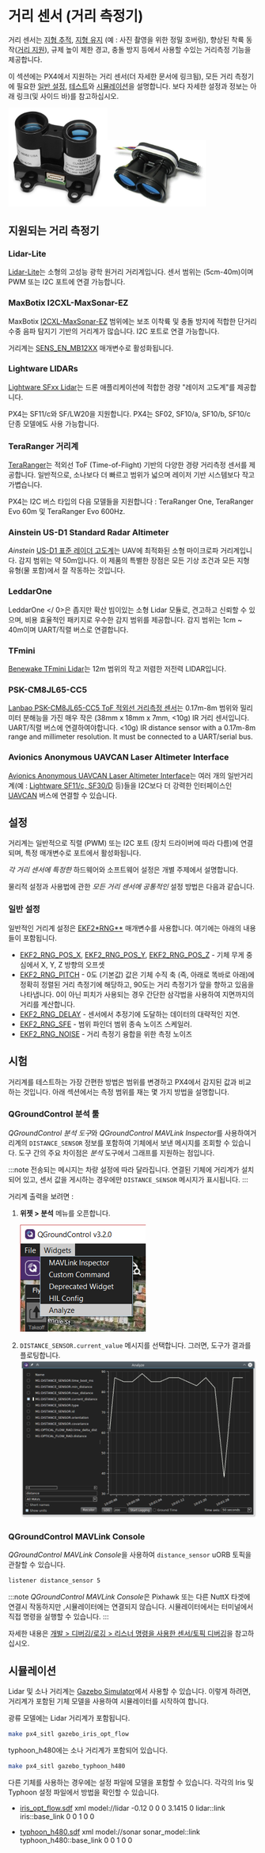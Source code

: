 # 거리 센서 (거리 측정기)

거리 센서는 [지형 추적](../flying/terrain_following_holding.md#terrain_following), [지형 유지](../flying/terrain_following_holding.md#terrain_hold) (예 : 사진 촬영을 위한 정밀 호버링), 향상된 착륙 동작([거리 지원](../flying/terrain_following_holding.md#range_aid)), 규제 높이 제한 경고, 충돌 방지 등에서 사용할 수있는 거리측정 기능을 제공합니다.

이 섹션에는 PX4에서 지원하는 거리 센서(더 자세한 문서에 링크됨), 모든 거리 측정기에 필요한 [일반 설정](#configuration), [테스트](#testing)와 [시뮬레이션](#simulation)을 설명합니다. 보다 자세한 설정과 정보는 아래 링크(및 사이드 바)를 참고하십시오.

<img src="../../assets/hardware/sensors/lidar_lite/lidar_lite_v3.jpg" alt="Lidar Lite V3" width="200px" /><img src="../../assets/hardware/sensors/lidar_lightware/sf11c_120_m.jpg" alt="LightWare SF11/C Lidar" width="200px" />

## 지원되는 거리 측정기

### Lidar-Lite

[Lidar-Lite](../sensor/lidar_lite.md)는 소형의 고성능 광학 원거리 거리계입니다. 센서 범위는 (5cm-40m)이며 PWM 또는 I2C 포트에 연결 가능합니다.

### MaxBotix I2CXL-MaxSonar-EZ

MaxBotix [I2CXL-MaxSonar-EZ](https://www.maxbotix.com/product-category/i2cxl-maxsonar-ez-products) 범위에는 보조 이착륙 및 충돌 방지에 적합한 단거리 수중 음파 탐지기 기반의 거리계가 많습니다. I2C 포트로 연결 가능합니다.

거리계는 [SENS_EN_MB12XX](../advanced_config/parameter_reference.md#SENS_EN_MB12XX) 매개변수로 활성화됩니다.

### Lightware LIDARs

[Lightware SFxx Lidar](../sensor/sfxx_lidar.md)는 드론 애플리케이션에 적합한 경량 "레이저 고도계"를 제공합니다.

PX4는 SF11/c와 SF/LW20을 지원합니다. PX4는 SF02, SF10/a, SF10/b, SF10/c 단종 모델에도 사용 가능합니다.

### TeraRanger 거리계

[TeraRanger](../sensor/teraranger.md)는 적외선 ToF (Time-of-Flight) 기반의 다양한 경량 거리측정 센서를 제공합니다. 일반적으로, 소나보다 더 빠르고 범위가 넓으며 레이저 기반 시스템보다 작고 가볍습니다.

PX4는 I2C 버스 타입의 다음 모델들을 지원합니다 : TeraRanger One, TeraRanger Evo 60m 및 TeraRanger Evo 600Hz.

### Ainstein US-D1 Standard Radar Altimeter

*Ainstein* [US-D1 표준 레이더 고도계](../sensor/ulanding_radar.md)는 UAV에 최적화된 소형 마이크로파 거리계입니다. 감지 범위는 약 50m입니다. 이 제품의 특별한 장점은 모든 기상 조건과 모든 지형 유형(물 포함)에서 잘 작동하는 것입니다.

### LeddarOne

 LeddarOne </ 0>은 좁지만 확산 빔이있는 소형 Lidar 모듈로, 견고하고 신뢰할 수 있으며, 비용 효율적인 패키지로 우수한 감지 범위를 제공합니다. 감지 범위는 1cm ~ 40m이며 UART/직렬 버스로 연결합니다.</p> 

### TFmini

[Benewake TFmini Lidar](../sensor/tfmini.md)는 12m 범위의 작고 저렴한 저전력 LIDAR입니다.

### PSK-CM8JL65-CC5

[Lanbao PSK-CM8JL65-CC5 ToF 적외선 거리측정 센서](../sensor/cm8jl65_ir_distance_sensor.md)는 0.17m-8m 범위와 밀리미터 분해능을 가진 매우 작은 (38mm x 18mm x 7mm, <10g) IR 거리 센서입니다. UART/직렬 버스에 연결하여야합니다. <10g) IR distance sensor with a 0.17m-8m range and millimeter resolution. It must be connected to a UART/serial bus.

### Avionics Anonymous UAVCAN Laser Altimeter Interface

[Avionics Anonymous UAVCAN Laser Altimeter Interface](../uavcan/avanon_laser_interface.md)는 여러 개의 일반거리계(예 : [Lightware SF11/c, SF30/D](../sensor/sfxx_lidar.md) 등)들을 I2C보다 더 강력한 인터페이스인 [UAVCAN](../uavcan/README.md) 버스에 연결할 수 있습니다.

<span id="configuration"></span>

## 설정

거리계는 일반적으로 직렬 (PWM) 또는 I2C 포트 (장치 드라이버에 따라 다름)에 연결되며, 특정 매개변수로 포트에서 활성화됩니다.

*각 거리 센서에 특정한* 하드웨어와 소프트웨어 설정은 개별 주제에서 설명합니다.

물리적 설정과 사용법에 관한 *모든 거리 센서에 공통적인* 설정 방법은 다음과 같습니다.

### 일반 설정

일반적인 거리계 설정은 [EKF2*RNG**](../advanced_config/parameter_reference.md#EKF2_RNG_AID) 매개변수를 사용합니다. 여기에는 아래의 내용들이 포함됩니다.

- [EKF2_RNG_POS_X](../advanced_config/parameter_reference.md#EKF2_RNG_POS_X), [EKF2_RNG_POS_Y](../advanced_config/parameter_reference.md#EKF2_RNG_POS_Y), [EKF2_RNG_POS_Z](../advanced_config/parameter_reference.md#EKF2_RNG_POS_Z) - 기체 무게 중심에서 X, Y, Z 방향의 오프셋
- [EKF2_RNG_PITCH](../advanced_config/parameter_reference.md#EKF2_RNG_PITCH) - 0도 (기본값) 값은 기체 수직 축 (즉, 아래로 똑바로 아래)에 정확히 정렬된 거리 측정기에 해당하고, 90도는 거리 측정기가 앞을 향하고 있음을 나타냅니다. 0이 아닌 피치가 사용되는 경우 간단한 삼각법을 사용하여 지면까지의 거리를 계산합니다.
- [EKF2_RNG_DELAY](../advanced_config/parameter_reference.md#EKF2_RNG_DELAY) - 센서에서 추정기에 도달하는 데이터의 대략적인 지연.
- [EKF2_RNG_SFE](../advanced_config/parameter_reference.md#EKF2_RNG_SFE) - 범위 파인더 범위 종속 노이즈 스케일러.
- [EKF2_RNG_NOISE](../advanced_config/parameter_reference.md#EKF2_RNG_NOISE) - 거리 측정기 융합을 위한 측정 노이즈

## 시험

거리계를 테스트하는 가장 간편한 방법은 범위를 변경하고 PX4에서 감지된 값과 비교하는 것입니다. 아래 섹션에서는 측정 범위를 재는 몇 가지 방법을 설명합니다.

### QGroundControl 분석 툴

*QGroundControl 분석 도구*와 *QGroundControl MAVLink Inspector*를 사용하여거리계의 `DISTANCE_SENSOR` 정보를 포함하여 기체에서 보낸 메시지를 조회할 수 있습니다. 도구 간의 주요 차이점은 *분석* 도구에서 그래프를 지원하는 점입니다.

:::note
전송되는 메시지는 차량 설정에 따라 달라집니다. 연결된 기체에 거리계가 설치되어 있고, 센서 값을 게시하는 경우에만 `DISTANCE_SENSOR` 메시지가 표시됩니다.
:::

거리계 출력을 보려면 :

1. **위젯 &gt; 분석** 메뉴를 오픈합니다.
    
    ![QGC 분석 도구 메뉴](../../assets/qgc/menu_analyze_tool.png)

2. `DISTANCE_SENSOR.current_value` 메시지를 선택합니다. 그러면, 도구가 결과를 플로팅합니다. ![QGC DISTANCE_SENSOR 값 분석](../../assets/qgc/qgc_analyze_tool_distance_sensor.png)

### QGroundControl MAVLink Console

*QGroundControl MAVLink Console*을 사용하여 `distance_sensor` uORB 토픽을 관찰할 수 있습니다.

```sh
listener distance_sensor 5
```

:::note
*QGroundControl MAVLink Console*은 Pixhawk 또는 다른 NuttX 타겟에 연결시 작동하지만 ,시뮬레이터에는 연결되지 않습니다. 시뮬레이터에서는 터미널에서 직접 명령을 실행할 수 있습니다.
:::

자세한 내용은 [개발 &gt; 디버깅/로깅 &gt; 리스너 명령을 사용한 센서/토픽 디버깅](../debug/sensor_uorb_topic_debugging.md)을 참고하십시오.

## 시뮬레이션

Lidar 및 소나 거리계는 [Gazebo Simulator](../simulation/gazebo.md)에서 사용할 수 있습니다. 이렇게 하려면, 거리계가 포함된 기체 모델을 사용하여 시뮬레이터를 시작하여 합니다.

광류 모델에는 Lidar 거리계가 포함됩니다.

```sh
make px4_sitl gazebo_iris_opt_flow
```

typhoon_h480에는 소나 거리계가 포함되어 있습니다.

```sh
make px4_sitl gazebo_typhoon_h480
```

다른 기체를 사용하는 경우에는 설정 파일에 모델을 포함할 수 있습니다. 각각의 Iris 및 Typhoon 설정 파일에서 방법을 확인할 수 있습니다.

- [iris_opt_flow.sdf](https://github.com/PX4/sitl_gazebo/blob/master/models/iris_opt_flow/iris_opt_flow.sdf) 
        xml
        <include>
          <uri>model://lidar</uri>
          <pose>-0.12 0 0 0 3.1415 0</pose>
        </include>
        <joint name="lidar_joint" type="revolute">
          <child>lidar::link</child>
          <parent>iris::base_link</parent>
          <axis>
            <xyz>0 0 1</xyz>
            <limit>
              <upper>0</upper>
              <lower>0</lower>
            </limit>
          </axis>
        </joint>

- [typhoon_h480.sdf](https://github.com/PX4/sitl_gazebo/blob/master/models/typhoon_h480/typhoon_h480.sdf#L1144) 
        xml
        <include>
          <uri>model://sonar</uri>
        </include>
        <joint name="sonar_joint" type="revolute">
          <child>sonar_model::link</child>
          <parent>typhoon_h480::base_link</parent>
          <axis>
            <xyz>0 0 1</xyz>
            <limit>
              <upper>0</upper>
              <lower>0</lower>
            </limit>
          </axis>
        </joint>